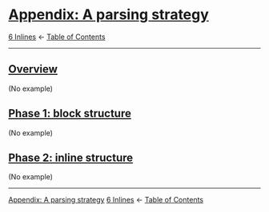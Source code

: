 # [Appendix: A parsing strategy](https://higuma.github.io/github-flabored-markdown/#appendix-a-parsing-strategy)

[6 Inlines](inlines.md)
← [Table of Contents](index.md)

------------------------------------------------------------------------

## [Overview](https://higuma.github.io/github-flabored-markdown/#overview)

(No example)

## [Phase 1: block structure](https://higuma.github.io/github-flabored-markdown/#phase-1-block-structure)

(No example)

## [Phase 2: inline structure](https://higuma.github.io/github-flabored-markdown/#phase-2-inline-structure)

(No example)

------------------------------------------------------------------------

[Appendix: A parsing strategy](appendix-a-parsing-strategy.md)
[6 Inlines](inlines.md)
← [Table of Contents](index.md)
